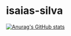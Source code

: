 # isaias-silva
[![Anurag's GitHub stats](https://github-readme-stats.vercel.app/api?username=isaias-silva)](https://github.com/anuraghazra/github-readme-stats)